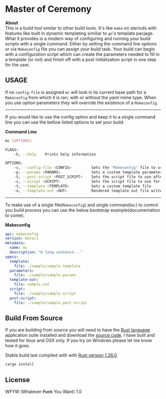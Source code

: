 # Master of Ceremony

**About**   
This is a build tool similar to other build tools.  It's like `make` on steriods with features like built in dynamic templating similiar to `go`'s template pacjage.  What it provides is a modern way of configuring and running your build scripts with a single command.  Either by setting the command line options or via `Makeconfig` file you can assign your build task.  Your build can begin with a configuration script which can create the parameters needed to fill in a template (or not) and finish off with a post initialization script in one step for the user.

## USAGE

If no `config-file` is assigned `mc` will look in its current base path for a `Makeconfig` from which it is ran; with or without the _yaml_ mime type.  When you use option parameters they will override the existence of a `Makeconfig`.  

---

If you would like to use the config option and keep it to a single command line you can use the bellow listed options to set your build.

**Command Line**   
```bash
mc [OPTIONS]

FLAGS:
    -h, --help    Prints help information

OPTIONS:
    -c, --config-file <CONFIG>         Sets the "Makeconfig" file to use.
    -p, --params <PARAMS>              Sets a custom template parameters file.
    -S, --post-script <POST_SCRIPT>    Sets the script file to use after configuring template.
    -s, --script <SCRIPT>              Sets the script file to use for setting template parameters.
    -t, --template <TEMPLATE>          Sets a custom template file
    -o, --template-out <OUT>           Rendered template out file write location.
```
---    
To make use of a single file(`Makeconfig`) and single command(`mc`) to control you build process you can use the below bootstrap example(documentation to come).  
    
**Makeconfig**   
```YAML
api: makeconfig
version: beta/1
metadata:
  name: mc
  description: "A long sentence..."
specs:
  template:
    file: ./sample/sample.template
  parameters:
    file: ./sample/sample.params
  template-out:
    file: sample.out
  script:
    file: ./sample/sample.script
  post-script:
    file: ./sample/sample.post-script
```

## Build From Source
If you are building from source you will need to have the [Rust language ](https://rustup.rs/) application suite installed and download the [source code](https://webbrandon.github.io/mc).  I have built and tested for linux and OSX only.  If you try on Windows please let me know how it goes.

Stable build last compiled with with [Rust version 1.28.0](https://rustup.rs/).

```bash
cargo install
```

## License  
WFYW (Whatever <s>Fuck</s> You Want) 1.0
